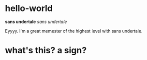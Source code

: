 # hello-world

<strong>sans undertale</strong> <em>sans undertale</em>

Eyyyy. I'm a great memester of the highest level with sans undertale.
<h1> what's this? a sign?</h1>
